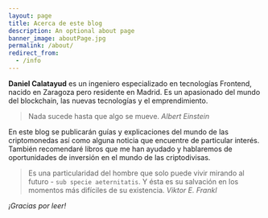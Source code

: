 ```yaml
---
layout: page
title: Acerca de este blog
description: An optional about page
banner_image: aboutPage.jpg
permalink: /about/
redirect_from:
  - /info
---
```


**Daniel Calatayud** es un ingeniero especializado en tecnologías Frontend, nacido en Zaragoza pero residente en Madrid. Es un apasionado del mundo del blockchain, las nuevas tecnologías y el emprendimiento.

>Nada sucede hasta que algo se mueve. <cite>Albert Einstein</cite>

En este blog se publicarán guías y explicaciones del mundo de las criptomonedas así como alguna noticia que encuentre de particular interés. También recomendaré libros que me han ayudado y hablaremos de oportunidades de inversión en el mundo de las criptodivisas.

>Es una particularidad del hombre que solo puede vivir mirando al futuro - `sub specie aeternitatis`. Y ésta es su salvación en los momentos más difíciles de su existencia. <cite>Viktor E. Frankl</cite>


*¡Gracias por leer!*